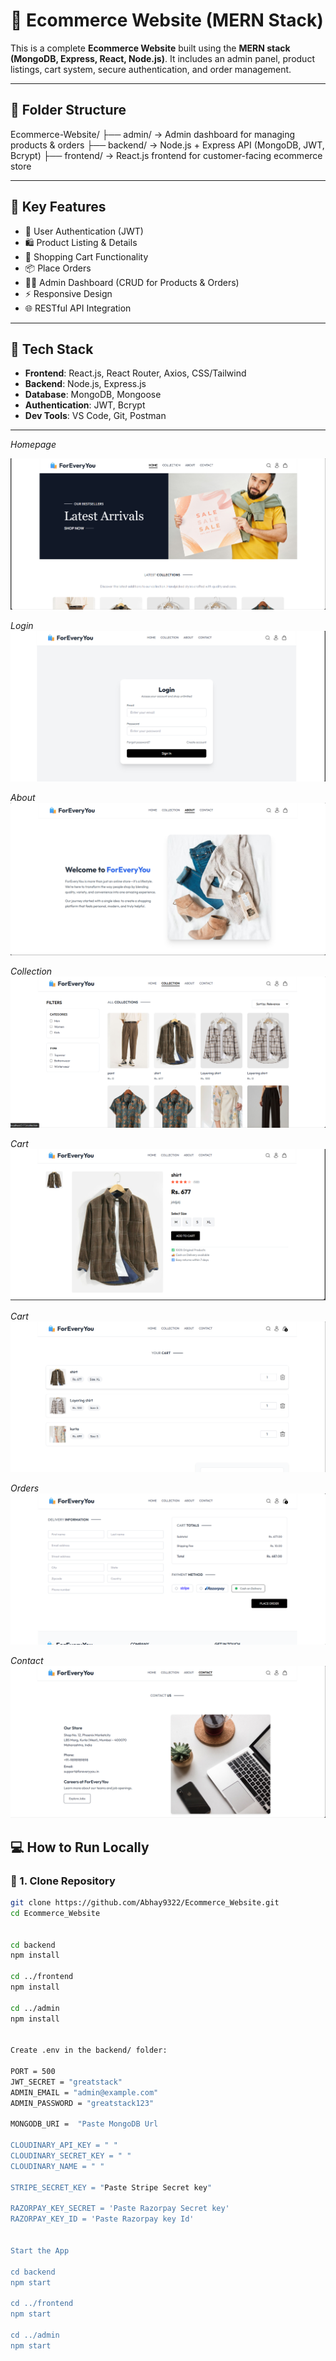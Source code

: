 # 🛒 Ecommerce Website (MERN Stack)

This is a complete **Ecommerce Website** built using the **MERN stack (MongoDB, Express, React, Node.js)**. It includes an admin panel, product listings, cart system, secure authentication, and order management.

---

## 📁 Folder Structure

Ecommerce-Website/
├── admin/ → Admin dashboard for managing products & orders
├── backend/ → Node.js + Express API (MongoDB, JWT, Bcrypt)
├── frontend/ → React.js frontend for customer-facing ecommerce store



---

## 🚀 Key Features

- 🔐 User Authentication (JWT)
- 🛍️ Product Listing & Details
- 🛒 Shopping Cart Functionality
- 📦 Place Orders
- 🧑‍💻 Admin Dashboard (CRUD for Products & Orders)
- ⚡ Responsive Design
- 🌐 RESTful API Integration

---

## 🧰 Tech Stack

- **Frontend**: React.js, React Router, Axios, CSS/Tailwind
- **Backend**: Node.js, Express.js
- **Database**: MongoDB, Mongoose
- **Authentication**: JWT, Bcrypt
- **Dev Tools**: VS Code, Git, Postman

---


*Homepage*
<!-- ![homepage](https://github.com/user-attachments/assets/040856fa-6beb-44f9-ab00-8036abfabe18) -->
![homepage](./images/Home.png)

*Login*
![learn](./images/Login.png)

*About*
![workspace](./images/About.png)

*Collection*
![chat](./images/Collection.png)

*Cart*
![learn](./images/Addcart.png)

*Cart*
![learn](./images/Cart.png)

*Orders*
![notes](./images/Orders.png)

*Contact*
![notes](./images/Contact.png)


## 💻 How to Run Locally

### 📌 1. Clone Repository

```bash
git clone https://github.com/Abhay9322/Ecommerce_Website.git
cd Ecommerce_Website


cd backend
npm install

cd ../frontend
npm install

cd ../admin
npm install


Create .env in the backend/ folder:

PORT = 500
JWT_SECRET = "greatstack"
ADMIN_EMAIL = "admin@example.com"
ADMIN_PASSWORD = "greatstack123"

MONGODB_URI =  "Paste MongoDB Url

CLOUDINARY_API_KEY = " "
CLOUDINARY_SECRET_KEY = " "
CLOUDINARY_NAME = " "

STRIPE_SECRET_KEY = "Paste Stripe Secret key"

RAZORPAY_KEY_SECRET = 'Paste Razorpay Secret key'
RAZORPAY_KEY_ID = 'Paste Razorpay key Id'


Start the App

cd backend
npm start

cd ../frontend
npm start

cd ../admin
npm start

